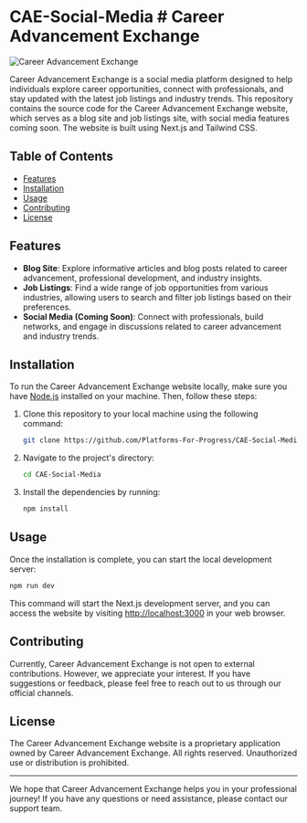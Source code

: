 # CAE-Social-Media # Career Advancement Exchange

![Career Advancement Exchange](logo.png)

Career Advancement Exchange is a social media platform designed to help individuals explore career opportunities, connect with professionals, and stay updated with the latest job listings and industry trends. This repository contains the source code for the Career Advancement Exchange website, which serves as a blog site and job listings site, with social media features coming soon. The website is built using Next.js and Tailwind CSS.

## Table of Contents

- [Features](#features)
- [Installation](#installation)
- [Usage](#usage)
- [Contributing](#contributing)
- [License](#license)

## Features

- **Blog Site**: Explore informative articles and blog posts related to career advancement, professional development, and industry insights.
- **Job Listings**: Find a wide range of job opportunities from various industries, allowing users to search and filter job listings based on their preferences.
- **Social Media (Coming Soon)**: Connect with professionals, build networks, and engage in discussions related to career advancement and industry trends.

## Installation

To run the Career Advancement Exchange website locally, make sure you have [Node.js](https://nodejs.org) installed on your machine. Then, follow these steps:

1. Clone this repository to your local machine using the following command:

   ```bash
   git clone https://github.com/Platforms-For-Progress/CAE-Social-Media.git
   ```

2. Navigate to the project's directory:

   ```bash
   cd CAE-Social-Media
   ```

3. Install the dependencies by running:

   ```bash
   npm install
   ```

## Usage

Once the installation is complete, you can start the local development server:

```bash
npm run dev
```

This command will start the Next.js development server, and you can access the website by visiting [http://localhost:3000](http://localhost:3000) in your web browser.

## Contributing

Currently, Career Advancement Exchange is not open to external contributions. However, we appreciate your interest. If you have suggestions or feedback, please feel free to reach out to us through our official channels.

## License

The Career Advancement Exchange website is a proprietary application owned by Career Advancement Exchange. All rights reserved. Unauthorized use or distribution is prohibited.

---

We hope that Career Advancement Exchange helps you in your professional journey! If you have any questions or need assistance, please contact our support team.
